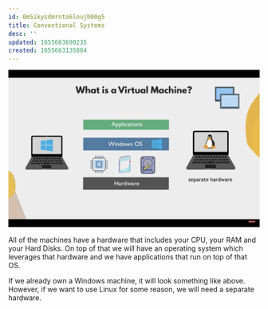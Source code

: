 ```yaml
---
id: 0m5ikysdmrnto6loujb00g5
title: Conventional Systems
desc: ''
updated: 1655663690235
created: 1655663135864
---
```


![Conventional OS Systems](/assets/images/2022-06-19-21-07-55.png)

All of the machines have a hardware that includes your CPU, your RAM and your Hard Disks. On top of that we will have an operating system which leverages that hardware and we have applications that run on top of that OS.

If we already own a Windows machine, it will look something like above. However, if we want to use Linux for some reason, we will need a separate hardware.
